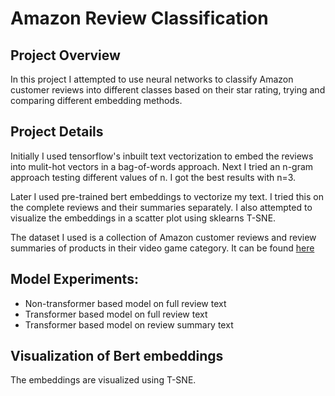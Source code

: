 # Amazon Review Classification

## Project Overview
In this project I attempted to use neural networks to classify Amazon customer reviews into different classes based on their star rating, trying and comparing different embedding methods.

## Project Details
Initially I used tensorflow's inbuilt text vectorization to embed the reviews into mulit-hot vectors in a bag-of-words approach. Next I tried an n-gram approach testing different values of n. I got the best results with n=3.

Later I used pre-trained bert embeddings to vectorize my text. I tried this on the complete reviews and their summaries separately. I also attempted to visualize the embeddings in a scatter plot using sklearns T-SNE.

The dataset I used is a collection of Amazon customer reviews and review summaries of products in their video game category. It can be found [here](https://nijianmo.github.io/amazon/index.html) 
## Model Experiments:
- Non-transformer based model on full review text
- Transformer based model on full review text
- Transformer based model on review summary text

## Visualization of Bert embeddings
The embeddings are visualized using T-SNE.
